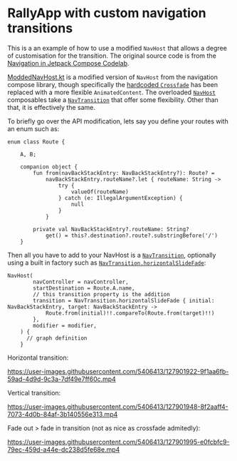 # RallyApp with custom navigation transitions

This is a an example of how to use a modified `NavHost` that allows a degree of customisation for the transition.
The original source code is from the
[Navigation in Jetpack Compose Codelab](https://developer.android.com/codelabs/jetpack-compose-navigation).

[ModdedNavHost.kt](app/src/main/java/com/example/compose/rally/ModdedNavHost.kt) is a modified version of `NavHost` from the navigation compose library, though specifically the [hardcoded `Crossfade`](https://android.googlesource.com/platform/frameworks/support/+/refs/heads/androidx-main/navigation/navigation-compose/src/main/java/androidx/navigation/compose/NavHost.kt#131) has been replaced with a more flexible `AnimatedContent`. The overloaded [`NavHost`](app/src/main/java/com/example/compose/rally/ModdedNavHost.kt#L71) composables take a [`NavTransition`](app/src/main/java/com/example/compose/rally/ModdedNavHost.kt#L26) that offer some flexibility. Other than that, it is effectively the same.

To briefly go over the API modification, lets say you define your routes with an enum such as:

```
enum class Route {
    
    A, B;
    
    companion object {
        fun from(navBackStackEntry: NavBackStackEntry?): Route? =
            navBackStackEntry.routeName?.let { routeName: String ->
                try {
                    valueOf(routeName)
                } catch (e: IllegalArgumentException) {
                    null
                }
            }

        private val NavBackStackEntry?.routeName: String?
            get() = this?.destination?.route?.substringBefore('/')
    }
```
Then all you have to add to your NavHost is a [`NavTransition`](app/src/main/java/com/example/compose/rally/ModdedNavHost.kt#L26), optionally using a built in factory such as [`NavTransition.horizontalSlideFade`](app/src/main/java/com/example/compose/rally/ModdedNavHost.kt#L44):
```
NavHost(
        navController = navController,
        startDestination = Route.A.name,
        // this transition property is the addition 
        transition = NavTransition.horizontalSlideFade { initial: NavBackStackEntry, target: NavBackStackEntry ->
            Route.from(initial)!!.compareTo(Route.from(target)!!)
        },
        modifier = modifier,
    ) {
      // graph definition
    }
```

Horizontal transition:

https://user-images.githubusercontent.com/5406413/127901922-9f1aa6fb-59ad-4d9d-9c3a-7df49e7ff60c.mp4

Vertical transition:

https://user-images.githubusercontent.com/5406413/127901948-8f2aaff4-7073-4d0b-84af-3b140556e313.mp4

Fade out > fade in transition (not as nice as crossfade admitedly):

https://user-images.githubusercontent.com/5406413/127901995-e0fcbfc9-79ec-459d-a44e-dc238d5fe68e.mp4

